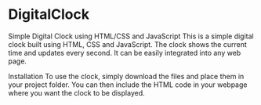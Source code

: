 # DigitalClock
Simple Digital Clock using HTML/CSS and JavaScript
This is a simple digital clock built using HTML, CSS and JavaScript. The clock shows the current time and updates every second. It can be easily integrated into any web page.

Installation
To use the clock, simply download the files and place them in your project folder. You can then include the HTML code in your webpage where you want the clock to be displayed.